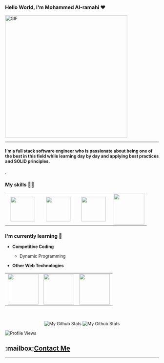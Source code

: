 ### Hello World, I'm Mohammed Al-ramahi :heart:
<img alt="GIF" src="https://media2.giphy.com/media/r6vs6u9NngyiANYCRI/giphy.gif?cid=ecf05e47fdip12hzy1efxqs9zp7q9jqeoastcuckdvfyunxa&rid=giphy.gif&ct=g" width = 400/>

-----
#### I’m a full stack software engineer who is passionate about being one of the best in this field while learning day by day and applying best practices and SOLID principles.
.

### My skills :man_technologist:

<table>
<tbody>
 
 <td align="center" width="25%">
<img height=80px src="https://www.vectorlogo.zone/logos/mongodb/mongodb-ar21.svg">  
 </td>
 
 <td align="center" width="25%">
<img height=80px src="https://www.vectorlogo.zone/logos/expressjs/expressjs-ar21.svg"> 
 </td>

<td align="center" width="25%">
<img height=80px src="https://www.vectorlogo.zone/logos/reactjs/reactjs-ar21.svg"> 
 </td>
<td align="center" width="25%">
 
<img height=100px src="https://www.vectorlogo.zone/logos/nodejs/nodejs-ar21.svg"> 
</td>

</tbody>
</table>


### I'm currently learning :open_book:
- **Competitive Coding**
    - Dynamic Programming
    
- **Other Web Technologies**
<table>
<tbody>
 <tr>
<td align="center" width="33%">
<img height=100px src="https://www.vectorlogo.zone/logos/nestjs/nestjs-icon.svg"> 
</td>
 
  <td align="center" width="33%">
   <img height=100px src="https://www.vectorlogo.zone/logos/typescriptlang/typescriptlang-icon.svg"> 

</td>

  <td align="center" width="33%">
   <img height=100px src="https://www.vectorlogo.zone/logos/sass-lang/sass-lang-ar21.svg"/>
  </td>
  
</tr>
</tbody>
</table>
    
</br>
<p align="center">
<img align="center" src="https://github-readme-stats.vercel.app/api/top-langs/?username=Mohammed-Alramahi&layout=compact&theme=radical" alt="My Github Stats">
<img align="center" src="https://github-readme-stats.vercel.app/api?username=Mohammed-Alramahi&&show_icons=true&theme=radical&count_private=true&include_all_commits=true" alt="My Github Stats">
 
  ![Profile Views](https://komarev.com/ghpvc/?username=Mohammed-Alramahi)
 
</p>
<h2>:mailbox:<a href="mailto:vittosc1997@gmail.com">Contact Me</a> </h2>

<hr/>
